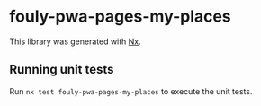 # fouly-pwa-pages-my-places

This library was generated with [Nx](https://nx.dev).

## Running unit tests

Run `nx test fouly-pwa-pages-my-places` to execute the unit tests.
